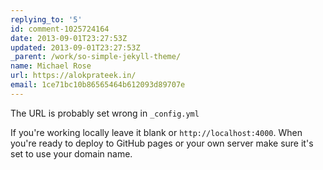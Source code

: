 ```yaml
---
replying_to: '5'
id: comment-1025724164
date: 2013-09-01T23:27:53Z
updated: 2013-09-01T23:27:53Z
_parent: /work/so-simple-jekyll-theme/
name: Michael Rose
url: https://alokprateek.in/
email: 1ce71bc10b86565464b612093d89707e
---
```


The URL is probably set wrong in `_config.yml`

If you're working locally leave it blank or `http://localhost:4000`. When you're
ready to deploy to GitHub pages or your own server make sure it's set to use
your domain name.
